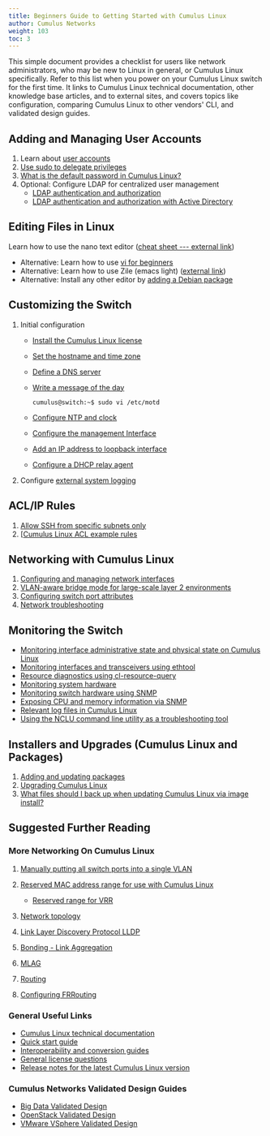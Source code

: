 ```yaml
---
title: Beginners Guide to Getting Started with Cumulus Linux
author: Cumulus Networks
weight: 103
toc: 3
---
```


This simple document provides a checklist for users like network administrators, who may be new to Linux in general, or Cumulus Linux specifically. Refer to this list when you power on your Cumulus Linux switch for the first time. It links to Cumulus Linux technical documentation, other knowledge base articles, and to external sites, and covers topics like configuration, comparing Cumulus Linux to other vendors' CLI, and validated design guides.

## Adding and Managing User Accounts

1.  Learn about [user accounts](https://docs.cumulusnetworks.com/cumulus-linux/System-Configuration/Authentication-Authorization-and-Accounting/User-Accounts/)
3.  [Use sudo to delegate privileges](https://docs.cumulusnetworks.com/cumulus-linux/System-Configuration/Authentication-Authorization-and-Accounting/Using-sudo-to-Delegate-Privileges/)
4.  [What is the default password in Cumulus Linux?](https://docs.cumulusnetworks.com/knowledge-base/Setup-and-Getting-Started/Default-User-Name-and-Password-in-Cumulus-Linux/)
5.  Optional: Configure LDAP for centralized user management
    - [LDAP authentication and authorization](https://docs.cumulusnetworks.com/cumulus-linux/System-Configuration/Authentication-Authorization-and-Accounting/LDAP-Authentication-and-Authorization/)
    - [LDAP authentication and authorization with Active Directory](https://docs.cumulusnetworks.com/knowledge-base/Security/Authentication/LDAP-on-Cumulus-Linux-Using-Server-2008-Active-Directory/)

## Editing Files in Linux

Learn how to use the nano text editor ([cheat sheet --- external link](http://www.cheatography.com/hkellaway/cheat-sheets/nano-text-editor/))

- Alternative: Learn how to use [vi for beginners](https://docs.cumulusnetworks.com/knowledge-base/Demos-and-Training/Training/vi-for-Beginners/)
- Alternative: Learn how to use Zile (emacs light) ([external link](http://www.gnu.org/software/zile/))
- Alternative: Install any other editor by [adding a Debian package](https://docs.cumulusnetworks.com/cumulus-linux/Installation-Management/Adding-and-Updating-Packages/#add-packages-from-another-repository)

## Customizing the Switch

1.  Initial configuration
    - [Install the Cumulus Linux license](https://docs.cumulusnetworks.com/cumulus-linux/Quick-Start-Guide/#install-the-license)
    - [Set the hostname and time zone](https://docs.cumulusnetworks.com/cumulus-linux/Quick-Start-Guide/#configure-the-hostname-and-timezone)
    - [Define a DNS server](https://docs.cumulusnetworks.com/cumulus-linux/Layer-3/Management-VRF/#management-vrf-and-dns)
    - [Write a message of the day](https://wiki.debian.org/motd)

          cumulus@switch:~$ sudo vi /etc/motd

    - [Configure NTP and clock](https://docs.cumulusnetworks.com/cumulus-linux/System-Configuration/Setting-Date-and-Time/)
    - [Configure the management Interface](https://docs.cumulusnetworks.com/cumulus-linux/Quick-Start-Guide/#wired-ethernet-management)
    - [Add an IP address to loopback interface](https://docs.cumulusnetworks.com/cumulus-linux/Quick-Start-Guide/#configure-a-loopback-interface)
    - [Configure a DHCP relay agent](https://docs.cumulusnetworks.com/cumulus-linux-42/Layer-1-and-Switch-Ports/DHCP/DHCP-Relays/)
2.  Configure [external system logging](https://docs.cumulusnetworks.com/cumulus-linux/Monitoring-and-Troubleshooting/#send-log-files-to-a-syslog-server)

## ACL/IP Rules

1.  [Allow SSH from specific subnets only](/hc/communities/public/questions/203381337-I-want-to-only-allow-SSH-from-specific-subnets-how-can-I-do-this-)
2.  [[Cumulus Linux ACL example rules](https://docs.cumulusnetworks.com/cumulus-linux/System-Configuration/Netfilter-ACLs/#example-configuration)

## Networking with Cumulus Linux

1.  [Configuring and managing network interfaces](https://docs.cumulusnetworks.com/cumulus-linux/Layer-1-and-Switch-Ports/Interface-Configuration-and-Management/)
2.  [VLAN-aware bridge mode for large-scale layer 2 environments](https://docs.cumulusnetworks.com/cumulus-linux/Layer-2/Ethernet-Bridging-VLANs/VLAN-aware-Bridge-Mode/)
3.  [Configuring switch port attributes](https://docs.cumulusnetworks.com/cumulus-linux/Layer-1-and-Switch-Ports/Interface-Configuration-and-Management/Switch-Port-Attributes/)
4.  [Network troubleshooting](https://docs.cumulusnetworks.com/cumulus-linux/Monitoring-and-Troubleshooting/Network-Troubleshooting/)

## Monitoring the Switch

- [Monitoring interface administrative state and physical state on Cumulus Linux](https://docs.cumulusnetworks.com/knowledge-base/Configuration-and-Usage/Monitoring/Monitor-Interface-Administrative-State-and-Physical-State-on-Cumulus-Linux/)
- [Monitoring interfaces and transceivers using ethtool](https://docs.cumulusnetworks.com/cumulus-linux/Monitoring-and-Troubleshooting/Troubleshooting-Network-Interfaces/Monitoring-Interfaces-and-Transceivers-Using-ethtool/)
- [Resource diagnostics using cl-resource-query](https://docs.cumulusnetworks.com/cumulus-linux/Monitoring-and-Troubleshooting/Resource-Diagnostics-Using-cl-resource-query/)
- [Monitoring system hardware](https://docs.cumulusnetworks.com/cumulus-linux/Monitoring-and-Troubleshooting/Monitoring-System-Hardware/)
- [Monitoring switch hardware using SNMP](https://docs.cumulusnetworks.com/cumulus-linux/Monitoring-and-Troubleshooting/Simple-Network-Management-Protocol-SNMP/)
- [Exposing CPU and memory information via SNMP](https://docs.cumulusnetworks.com/knowledge-base/Configuration-and-Usage/Monitoring/Expose-CPU-and-Memory-Information-via-SNMP/)
- [Relevant log files in Cumulus Linux](https://docs.cumulusnetworks.com/cumulus-linux/Monitoring-and-Troubleshooting/Monitoring-Best-Practices/#logging201787896)
- [Using the NCLU command line utility as a troubleshooting tool](https://docs.cumulusnetworks.com/cumulus-linux/Monitoring-and-Troubleshooting/Network-Troubleshooting/Using-NCLU-to-Troubleshoot-Your-Network-Configuration/)

## Installers and Upgrades (Cumulus Linux and Packages)

1.  [Adding and updating packages](https://docs.cumulusnetworks.com/cumulus-linux/Installation-Management/Adding-and-Updating-Packages/)
2.  [Upgrading Cumulus Linux](https://docs.cumulusnetworks.com/cumulus-linux/Installation-Management/Upgrading-Cumulus-Linux/)
3.  [What files should I back up when updating Cumulus Linux via image install?](https://docs.cumulusnetworks.com/cumulus-linux/Installation-Management/Upgrading-Cumulus-Linux/#before-you-upgrade)

## Suggested Further Reading

### More Networking On Cumulus Linux

1.  [Manually putting all switch ports into a single VLAN](https://docs.cumulusnetworks.com/cumulus-linux/Layer-1-and-Switch-Ports/Interface-Configuration-and-Management/#use-globs-for-port-lists)
2.  [Reserved MAC address range for use with Cumulus Linux](https://docs.cumulusnetworks.com/cumulus-linux-42/Layer-2/Multi-Chassis-Link-Aggregation-MLAG/#reserved-mac-address-range)

    - [Reserved range for VRR](https://docs.cumulusnetworks.com/cumulus-linux-42/Layer-2/Virtual-Router-Redundancy-VRR-and-VRRP/#vrr)

3.  [Network topology](https://docs.cumulusnetworks.com/cumulus-linux/Layer-3/Network-Topology/)
4.  [Link Layer Discovery Protocol LLDP](https://docs.cumulusnetworks.com/cumulus-linux/Layer-2/Link-Layer-Discovery-Protocol/)
5.  [Bonding - Link Aggregation](https://docs.cumulusnetworks.com/cumulus-linux/Layer-2/Bonding-Link-Aggregation/)
6.  [MLAG](https://docs.cumulusnetworks.com/cumulus-linux/Layer-2/Multi-Chassis-Link-Aggregation-MLAG/)
7.  [Routing](https://docs.cumulusnetworks.com/cumulus-linux/Layer-3/Routing/)
8.  [Configuring FRRouting](https://docs.cumulusnetworks.com/cumulus-linux/Layer-3/Configuring-FRRouting/)

### General Useful Links

- [Cumulus Linux technical documentation](https://docs.cumulusnetworks.com/cumulus-linux/)
- [Quick start guide](https://docs.cumulusnetworks.com/cumulus-linux/Quick-Start-Guide/)
- [Interoperability and conversion guides](https://docs.cumulusnetworks.com/knowledge-base/Demos-and-Training/Interoperability/)
- [General license questions](https://docs.cumulusnetworks.com/knowledge-base/Support/Licensing/)
- [Release notes for the latest Cumulus Linux version](https://docs.cumulusnetworks.com/cumulus-linux/Whats-New/rn/)

### Cumulus Networks Validated Design Guides

- [Big Data Validated Design](https://cumulusnetworks.com/media/cumulus/pdf/technical/validated-design-guides/Big-Data-Cumulus-Linux-Validated-Design-Guide.pdf)[\
    ](https://cumulusnetworks.com/media/cumulus/pdf/technical/validated-design-guides/Big-Data-Cumulus-Linux-Validated-Design-Guide.pdf)
- [OpenStack Validated Design](https://cumulusnetworks.com/media/cumulus/pdf/technical/validated-design-guides/OpenStack-Cumulus-Linux-Validated-Design-Guide.pdf)
- [VMware VSphere Validated Design](https://cumulusnetworks.com/media/cumulus/pdf/technical/validated-design-guides/VMware-vSphere-Cumulus-Linux-Validated-Design-Guide.pdf)
